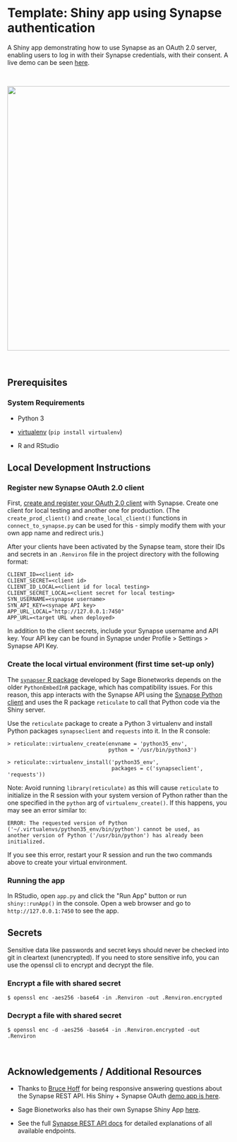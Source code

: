 # Template: Shiny app using Synapse authentication

A Shiny app demonstrating how to use Synapse as an OAuth 2.0 server, enabling users to log in with their Synapse credentials, with their consent. A live demo can be seen [here](https://wyss.shinyapps.io/shiny_synapse/).

<br>

<p align="center">
<img src="https://cdn.brandfolder.io/TLCWDQBL/as/q5x49y-b9da0w-9kuh1u/shiny_synapse_demo.gif" width="600">
</p>

<br>

## Prerequisites

### System Requirements

* Python 3

* [virtualenv](https://virtualenv.pypa.io/en/latest/) (`pip install virtualenv`)

* R and RStudio

## Local Development Instructions

### Register new Synapse OAuth 2.0 client

First, [create and register your OAuth 2.0 client](https://docs.synapse.org/articles/using_synapse_as_an_oauth_server.html) with Synapse. Create one client for local testing and another one for production. (The `create_prod_client()` and `create_local_client()` functions in `connect_to_synapse.py` can be used for this - simply modify them with your own app name and redirect uris.)

After your clients have been activated by the Synapse team, store their IDs and secrets in an `.Renviron` file in the project directory with the following format:

```
CLIENT_ID=<client id>
CLIENT_SECRET=<client id>
CLIENT_ID_LOCAL=<client id for local testing>
CLIENT_SECRET_LOCAL=<client secret for local testing>
SYN_USERNAME=<synapse username>
SYN_API_KEY=<synape API key>
APP_URL_LOCAL="http://127.0.0.1:7450"
APP_URL=<target URL when deployed>
```

In addition to the client secrets, include your Synapse username and API key. Your API key can be found in Synapse under Profile > Settings > Synapse API Key.

### Create the local virtual environment (first time set-up only)

The [`synapser` R package](https://github.com/Sage-Bionetworks/synapser) developed by Sage Bionetworks depends on the older `PythonEmbedInR` package, which has compatibility issues. For this reason, this app interacts with the Synapse API using the [Synapse Python client](https://python-docs.synapse.org/build/html/) and uses the R package `reticulate` to call that Python code via the Shiny server.

Use the `reticulate` package to create a Python 3 virtualenv and install Python packages `synapseclient` and `requests` into it. In the R console:

```
> reticulate::virtualenv_create(envname = 'python35_env',
                                python = '/usr/bin/python3')

> reticulate::virtualenv_install('python35_env',
                                 packages = c('synapseclient', 'requests'))
```

Note: Avoid running `library(reticulate)` as this will cause `reticulate` to initialize in the R session with your system version of Python rather than the one specified in the `python` arg of `virtualenv_create()`. If this happens, you may see an error similar to:

```
ERROR: The requested version of Python ('~/.virtualenvs/python35_env/bin/python') cannot be used, as
another version of Python ('/usr/bin/python') has already been initialized.
```

If you see this error, restart your R session and run the two commands above to create your virtual environment.

### Running the app

In RStudio, open `app.py` and click the "Run App" button or run `shiny::runApp()` in the console. Open a web browser and go to `http://127.0.0.1:7450` to see the app.

## Secrets

Sensitive data like passwords and secret keys should never be checked into git in cleartext (unencrypted). If you need to store sensitive info, you can use the openssl cli to encrypt and decrypt the file.

### Encrypt a file with shared secret

```
$ openssl enc -aes256 -base64 -in .Renviron -out .Renviron.encrypted
```

### Decrypt a file with shared secret

```
$ openssl enc -d -aes256 -base64 -in .Renviron.encrypted -out .Renviron
```

<br>

## Acknowledgements / Additional Resources

* Thanks to [Bruce Hoff](https://github.com/brucehoff) for being responsive answering questions about the Synapse REST API. His Shiny + Synapse OAuth [demo app is here](https://github.com/brucehoff/ShinyOAuthExample).

* Sage Bionetworks also has their own Synapse Shiny App [here](https://github.com/Sage-Bionetworks/SynapseShinyApp).

* See the full [Synapse REST API docs](https://rest-docs.synapse.org/rest/index.html) for detailed explanations of all available endpoints.
